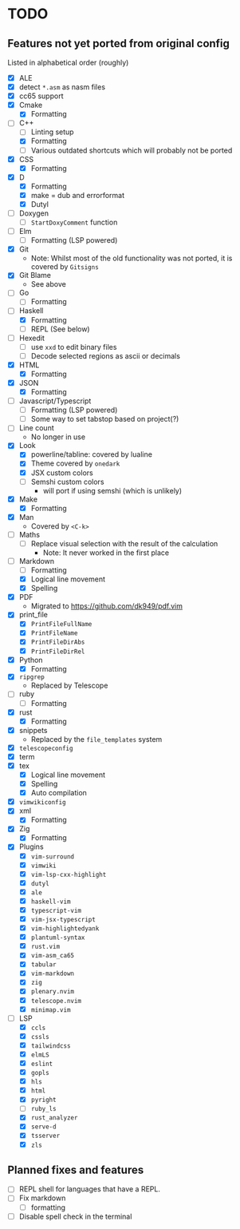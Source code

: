 # TODO

## Features not yet ported from original config

Listed in alphabetical order (roughly)

* [X] ALE
* [X] detect `*.asm` as nasm files
* [X] cc65 support
* [X] Cmake
    * [X] Formatting
* [ ] C++
    * [ ] Linting setup
    * [X] Formatting
    * [ ] Various outdated shortcuts which will probably not be ported
* [X] CSS
    * [X] Formatting
* [X] D
    * [X] Formatting
    * [X] make = dub and errorformat
    * [X] Dutyl
* [ ] Doxygen
    * [ ] `StartDoxyComment` function
* [ ] Elm
    * [ ] Formatting (LSP powered)
* [X] Git
    * Note: Whilst most of the old functionality was not ported, it is covered
        by `Gitsigns`
* [X] Git Blame
    * See above
* [ ] Go
    * [ ] Formatting
* [ ] Haskell
    * [X] Formatting
    * [ ] REPL (See below)
* [ ] Hexedit
    * [ ] use `xxd` to edit binary files
    * [ ] Decode selected regions as ascii or decimals
* [X] HTML
    * [X] Formatting
* [X] JSON
    * [X] Formatting
* [ ] Javascript/Typescript
    * [ ] Formatting (LSP powered)
    * [ ] Some way to set tabstop based on project(?)
* [ ] Line count
    * No longer in use
* [X] Look
    * [X] powerline/tabline: covered by lualine
    * [X] Theme covered by `onedark`
    * [X] JSX custom colors
    * [ ] Semshi custom colors
      * will port if using semshi (which is unlikely)
* [X] Make
    * [X] Formatting
* [X] Man
    * Covered by `<C-k>`
* [ ] Maths
    * [ ] Replace visual selection with the result of the calculation
        * Note: It never worked in the first place
* [ ] Markdown
    * [ ] Formatting
    * [X] Logical line movement
    * [X] Spelling
* [X] PDF
    * Migrated to <https://github.com/dk949/pdf.vim>
* [X] print_file
    * [X] `PrintFileFullName`
    * [X] `PrintFileName`
    * [X] `PrintFileDirAbs`
    * [X] `PrintFileDirRel`
* [X] Python
    * [X] Formatting
* [X] `ripgrep`
    * Replaced by Telescope
* [ ] ruby
    * [ ] Formatting
* [X] rust
    * [X] Formatting
* [X] snippets
    * Replaced by the `file_templates` system
* [X] `telescopeconfig`
* [X] term
* [X] tex
    * [X] Logical line movement
    * [X] Spelling
    * [X] Auto compilation
* [X] `vimwikiconfig`
* [X] xml
    * [X] Formatting
* [X] Zig
    * [X] Formatting

* [X] Plugins
    * [X] `vim-surround`
    * [X] `vimwiki`
    * [X] `vim-lsp-cxx-highlight`
    * [X] `dutyl`
    * [X] `ale`
    * [X] `haskell-vim`
    * [X] `typescript-vim`
    * [X] `vim-jsx-typescript`
    * [X] `vim-highlightedyank`
    * [X] `plantuml-syntax`
    * [X] `rust.vim`
    * [X] `vim-asm_ca65`
    * [X] `tabular`
    * [X] `vim-markdown`
    * [X] `zig`
    * [X] `plenary.nvim`
    * [X] `telescope.nvim`
    * [X] `minimap.vim`
* [ ] LSP
    * [X] `ccls`
    * [X] `cssls`
    * [X] `tailwindcss`
    * [X] `elmLS`
    * [X] `eslint`
    * [X] `gopls`
    * [X] `hls`
    * [X] `html`
    * [X] `pyright`
    * [ ] `ruby_ls`
    * [X] `rust_analyzer`
    * [X] `serve-d`
    * [X] `tsserver`
    * [X] `zls`

## Planned fixes and features

* [ ] REPL shell for languages that have a REPL.
* [ ] Fix markdown
  * [ ] formatting
* [ ] Disable spell check in the terminal
